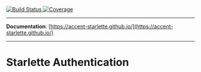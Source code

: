 <a href="https://travis-ci.org/accent-starlette/starlette-auth">
    <img src="https://travis-ci.org/accent-starlette/starlette-auth.svg?branch=master" alt="Build Status">
</a>

<a href="https://codecov.io/gh/accent-starlette/starlette-auth">
  <img src="https://codecov.io/gh/accent-starlette/starlette-auth/branch/master/graph/badge.svg" alt="Coverage" />
</a>

---

**Documentation**: [https://accent-starlette.github.io/](https://accent-starlette.github.io/)

---

# Starlette Authentication
